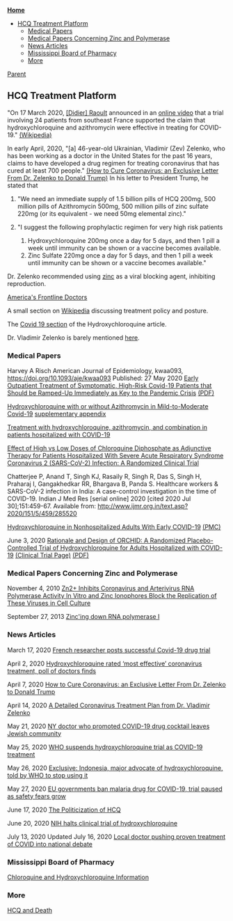 <!-- START doctoc generated TOC please keep comment here to allow auto update -->
<!-- DON'T EDIT THIS SECTION, INSTEAD RE-RUN doctoc TO UPDATE -->
**[Home](#pages/blog/cv19/index)**

- [HCQ Treatment Platform](#hcq-treatment-platform)
  - [Medical Papers](#medical-papers)
  - [Medical Papers Concerning Zinc and Polymerase](#medical-papers-concerning-zinc-and-polymerase)
  - [News Articles](#news-articles)
  - [Mississippi Board of Pharmacy](#mississippi-board-of-pharmacy)
  - [More](#more)

<!-- END doctoc generated TOC please keep comment here to allow auto update -->

[Parent](#pages/blog/cv19/index)

## HCQ Treatment Platform

"On 17 March 2020, 
[[Didier] Raoult](https://en.wikipedia.org/wiki/Didier_Raoult) 
announced in an [online video](https://www.youtube.com/watch?v=n4J8kydOvbc)
that a trial involving 24 patients from southeast 
France supported the claim that hydroxychloroquine and azithromycin were 
effective in treating for COVID-19." [(Wikipedia)](https://en.wikipedia.org/wiki/Didier_Raoult#COVID-19)

In early April, 2020, "[a] 46-year-old Ukrainian, Vladimir (Zev) Zelenko, who 
has been working as a doctor in the United States for the past 16 years, claims 
to have developed a drug regimen for treating coronavirus that has cured at 
least 700 people." [(How to Cure Coronavirus: an Exclusive Letter From Dr. Zelenko to Donald Trump)](https://internetprotocol.co/hype-news/2020/04/07/how-to-cure-coronavirus-an-exclusive-letter-to-donald-trump/)
In his letter to President Trump, he stated that

  1. "We need an immediate supply of 1.5 billion pills of HCQ 200mg, 500 
  million pills of Azithromycin 500mg, 500 million pills of zinc sulfate 
  220mg (or its equivalent - we need 50mg elemental zinc)."
  
  1. "I suggest the following prophylactic regimen for very high risk patients
      1. Hydroxychloroquine 200mg once a day for 5 days, and then 1 pill 
		 a week until immunity can be shown or a vaccine becomes available.
      1. Zinc Sulfate 220mg once a day for 5 days, and then 1 pill a week 
		 until immunity can be shown or a vaccine becomes available."



Dr. Zelenko recommended using [zinc](https://en.wikipedia.org/wiki/Zinc) as a
viral blocking agent, inhibiting reproduction.



[America's Frontline Doctors](#pages/blog/cv19/frontline)

A small section on
[Wikipedia](https://en.wikipedia.org/wiki/COVID-19_drug_development#Chloroquine_and_hydroxychloroquine)
discussing treatment policy and posture.

The [Covid 19 section](https://en.wikipedia.org/wiki/Hydroxychloroquine#COVID-19) of the Hydroxychloroquine article.

Dr. Vladimir Zelenko is barely mentioned [here](https://en.wikipedia.org/wiki/COVID-19_pandemic_in_New_York_(state)#Implementation_in_Hasidic_communities).




### Medical Papers

Harvey A Risch
American Journal of Epidemiology, kwaa093, https://doi.org/10.1093/aje/kwaa093
Published: 27 May 2020
[Early Outpatient Treatment of Symptomatic, High-Risk Covid-19 Patients that Should be Ramped-Up Immediately as Key to the Pandemic Crisis](https://academic.oup.com/aje/article/doi/10.1093/aje/kwaa093/5847586) [(PDF)](https://academic.oup.com/aje/article-pdf/doi/10.1093/aje/kwaa093/33381404/kwaa093.pdf)



[Hydroxychloroquine with or without Azithromycin in Mild-to-Moderate Covid-19](https://www.nejm.org/doi/full/10.1056/NEJMoa2019014) [supplementary appendix](nejmoa2019014_appendix.pdf)


[Treatment with hydroxychloroquine, azithromycin, and combination in patients hospitalized with COVID-19](https://www.ncbi.nlm.nih.gov/pmc/articles/PMC7330574/)

[Effect of High vs Low Doses of Chloroquine Diphosphate as Adjunctive Therapy for Patients Hospitalized With Severe Acute Respiratory Syndrome Coronavirus 2 (SARS-CoV-2) Infection: A Randomized Clinical Trial](https://jamanetwork.com/journals/jamanetworkopen/fullarticle/2765499)

Chatterjee P, Anand T, Singh KJ, Rasaily R, Singh R, Das S, Singh H, 
Praharaj I, Gangakhedkar RR, Bhargava B, Panda S. Healthcare workers & 
SARS-CoV-2 infection in India: A case-control investigation in the time of 
COVID-19. Indian J Med Res [serial online] 
2020 [cited 2020 Jul 30];151:459-67. 
Available from: http://www.ijmr.org.in/text.asp?2020/151/5/459/285520

[Hydroxychloroquine in Nonhospitalized Adults With Early COVID-19](https://www.acpjournals.org/doi/10.7326/M20-4207) [(PMC)](https://www.ncbi.nlm.nih.gov/pmc/articles/PMC7384270/)

June 3, 2020
[ Rationale and Design of ORCHID: A Randomized Placebo-Controlled Trial of Hydroxychloroquine for Adults Hospitalized with COVID-19](https://www.atsjournals.org/doi/abs/10.1513/AnnalsATS.202005-478SD) [(Clinical Trial Page)](https://clinicaltrials.gov/ct2/show/NCT04332991) [(PDF)](http://www.atsjournals.org/doi/pdf/10.1513/AnnalsATS.202005-478SD)




### Medical Papers Concerning Zinc and Polymerase

November 4, 2010
[Zn2+ Inhibits Coronavirus and Arterivirus RNA Polymerase Activity In Vitro and Zinc Ionophores Block the Replication of These Viruses in Cell Culture](https://www.ncbi.nlm.nih.gov/pmc/articles/PMC2973827/)

September 27, 2013
[Zinc'ing down RNA polymerase I](https://www.ncbi.nlm.nih.gov/pmc/articles/PMC4114658/)




### News Articles

March 17, 2020
[French researcher posts successful Covid-19 drug trial](https://www.connexionfrance.com/French-news/French-researcher-in-Marseille-posts-successful-Covid-19-coronavirus-drug-trial-results)


April 2, 2020
[Hydroxychloroquine rated ‘most effective’ coronavirus treatment, poll of doctors finds](https://nypost.com/2020/04/02/hydroxychloroquine-most-effective-coronavirus-treatment-poll/)

April 7, 2020
[How to Cure Coronavirus: an Exclusive Letter From Dr. Zelenko to Donald Trump](https://internetprotocol.co/hype-news/2020/04/07/how-to-cure-coronavirus-an-exclusive-letter-to-donald-trump/)

April 14, 2020
[A Detailed Coronavirus Treatment Plan from Dr. Vladimir Zelenko](https://internetprotocol.co/hype-news/2020/04/14/a-detailed-coronavirus-treatment-plan-from-dr-zelenko/)

May 21, 2020
[NY doctor who promoted COVID-19 drug cocktail leaves Jewish community](https://nypost.com/2020/05/21/doctor-who-promoted-covid-cocktail-leaves-jewish-community/)

May 25, 2020
[WHO suspends hydroxychloroquine trial as COVID-19 treatment](https://medicalxpress.com/news/2020-05-trial-hydroxychloroquine-covid-treatment.html)

May 26, 2020
[Exclusive: Indonesia, major advocate of hydroxychloroquine, told by WHO to stop using it](https://www.reuters.com/article/us-health-coronavirus-indonesia-chloroqu/exclusive-indonesia-major-advocate-of-hydroxychloroquine-told-by-who-to-stop-using-it-idUSKBN23227L)

May 27, 2020
[EU governments ban malaria drug for COVID-19, trial paused as safety fears grow](https://www.reuters.com/article/health-coronavirus-hydroxychloroquine-fr/eu-governments-ban-malaria-drug-for-covid-19-trial-paused-as-safety-fears-grow-idUSKBN2340A6)

June 17, 2020
[The Politicization of HCQ](https://thegoldopinion.com/blog-1/f/the-politicization-of-hcq)

June 20, 2020
[NIH halts clinical trial of hydroxychloroquine](https://www.nih.gov/news-events/news-releases/nih-halts-clinical-trial-hydroxychloroquine)

July 13, 2020 Updated July 16, 2020
[Local doctor pushing proven treatment of COVID into national debate](https://www.thedesertreview.com/opinion/letters_to_editor/local-doctor-pushing-proven-treatment-of-covid-into-national-debate/article_ca59497a-c539-11ea-8943-4f707d6ebc1a.html)


### Mississippi Board of Pharmacy

[Chloroquine and Hydroxychloroquine Information](https://www.mbp.ms.gov/Pages/Chloroquine-and-Hydroxychloroquine-Information.aspx)

### More

[HCQ and Death](#pages/blog/cv19/hcq-and-death)
